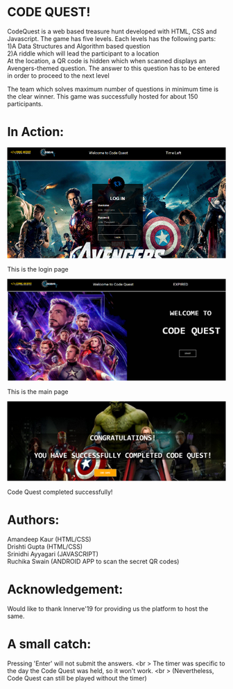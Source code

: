 # CODE QUEST!

CodeQuest is a web based treasure hunt developed with HTML, CSS and Javascript. The game has five levels. Each levels has the following parts:<br />
1)A Data Structures and Algorithm based question <br /> 
2)A riddle which will lead the participant to a location <br />
At the location, a QR code is hidden which when scanned displays an Avengers-themed question. The answer to this question has to be entered in order to proceed to the next level<br />

The team which solves maximum number of questions in minimum time is the clear winner. This game was successfully hosted for about 150 participants.
 
 # In Action:
![Main_page](cd2.png)

This is the login page

![Main_page](cd1.png)

This is the main page

![Main_page](cdq.png)

Code Quest completed successfully!

# Authors:
Amandeep Kaur (HTML/CSS)<br />
Drishti Gupta (HTML/CSS)<br />
Srinidhi Ayyagari (JAVASCRIPT)<br />
Ruchika Swain (ANDROID APP to scan the secret QR codes)<br />

# Acknowledgement:
Would like to thank Innerve'19 for providing us the platform to host the same.

# A small catch:
Pressing 'Enter' will not submit the answers. <br \> 
The timer was specific to the day the Code Quest was held, so it won't work. <br \>
(Nevertheless, Code Quest can still be played without the timer) 

